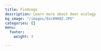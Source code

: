 ```yaml
---
title: Findings
description: Learn more about deer ecology
bg_image: "/images/dsc09802.JPG"
categories: []
menu:
  footer:
    weight: 3

---
```


